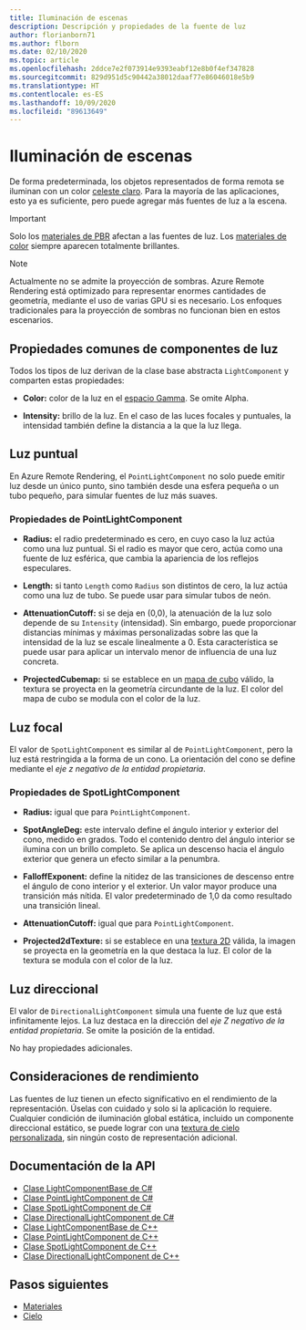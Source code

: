 ```yaml
---
title: Iluminación de escenas
description: Descripción y propiedades de la fuente de luz
author: florianborn71
ms.author: flborn
ms.date: 02/10/2020
ms.topic: article
ms.openlocfilehash: 2ddce7e2f073914e9393eabf12e8b0f4ef347828
ms.sourcegitcommit: 829d951d5c90442a38012daaf77e86046018e5b9
ms.translationtype: HT
ms.contentlocale: es-ES
ms.lasthandoff: 10/09/2020
ms.locfileid: "89613649"
---
```

# <a name="scene-lighting"></a>Iluminación de escenas

De forma predeterminada, los objetos representados de forma remota se iluminan con un color [celeste claro](sky.md). Para la mayoría de las aplicaciones, esto ya es suficiente, pero puede agregar más fuentes de luz a la escena.

> [!IMPORTANT]
> Solo los [materiales de PBR](pbr-materials.md) afectan a las fuentes de luz. Los [materiales de color](color-materials.md) siempre aparecen totalmente brillantes.

> [!NOTE]
> Actualmente no se admite la proyección de sombras. Azure Remote Rendering está optimizado para representar enormes cantidades de geometría, mediante el uso de varias GPU si es necesario. Los enfoques tradicionales para la proyección de sombras no funcionan bien en estos escenarios.

## <a name="common-light-component-properties"></a>Propiedades comunes de componentes de luz

Todos los tipos de luz derivan de la clase base abstracta `LightComponent` y comparten estas propiedades:

* **Color:** color de la luz en el [espacio Gamma](https://en.wikipedia.org/wiki/SRGB). Se omite Alpha.

* **Intensity:** brillo de la luz. En el caso de las luces focales y puntuales, la intensidad también define la distancia a la que la luz llega.

## <a name="point-light"></a>Luz puntual

En Azure Remote Rendering, el `PointLightComponent` no solo puede emitir luz desde un único punto, sino también desde una esfera pequeña o un tubo pequeño, para simular fuentes de luz más suaves.

### <a name="pointlightcomponent-properties"></a>Propiedades de PointLightComponent

* **Radius:** el radio predeterminado es cero, en cuyo caso la luz actúa como una luz puntual. Si el radio es mayor que cero, actúa como una fuente de luz esférica, que cambia la apariencia de los reflejos especulares.

* **Length:** si tanto `Length` como `Radius` son distintos de cero, la luz actúa como una luz de tubo. Se puede usar para simular tubos de neón.

* **AttenuationCutoff:** si se deja en (0,0), la atenuación de la luz solo depende de su `Intensity` (intensidad). Sin embargo, puede proporcionar distancias mínimas y máximas personalizadas sobre las que la intensidad de la luz se escale linealmente a 0. Esta característica se puede usar para aplicar un intervalo menor de influencia de una luz concreta.

* **ProjectedCubemap:** si se establece en un [mapa de cubo](../../concepts/textures.md) válido, la textura se proyecta en la geometría circundante de la luz. El color del mapa de cubo se modula con el color de la luz.

## <a name="spot-light"></a>Luz focal

El valor de `SpotLightComponent` es similar al de `PointLightComponent`, pero la luz está restringida a la forma de un cono. La orientación del cono se define mediante el *eje z negativo de la entidad propietaria*.

### <a name="spotlightcomponent-properties"></a>Propiedades de SpotLightComponent

* **Radius:** igual que para `PointLightComponent`.

* **SpotAngleDeg:** este intervalo define el ángulo interior y exterior del cono, medido en grados. Todo el contenido dentro del ángulo interior se ilumina con un brillo completo. Se aplica un descenso hacia el ángulo exterior que genera un efecto similar a la penumbra.

* **FalloffExponent:** define la nitidez de las transiciones de descenso entre el ángulo de cono interior y el exterior. Un valor mayor produce una transición más nítida. El valor predeterminado de 1,0 da como resultado una transición lineal.

* **AttenuationCutoff:** igual que para `PointLightComponent`.

* **Projected2dTexture:** si se establece en una [textura 2D](../../concepts/textures.md) válida, la imagen se proyecta en la geometría en la que destaca la luz. El color de la textura se modula con el color de la luz.

## <a name="directional-light"></a>Luz direccional

El valor de `DirectionalLightComponent` simula una fuente de luz que está infinitamente lejos. La luz destaca en la dirección del *eje Z negativo de la entidad propietaria*. Se omite la posición de la entidad.

No hay propiedades adicionales.

## <a name="performance-considerations"></a>Consideraciones de rendimiento

Las fuentes de luz tienen un efecto significativo en el rendimiento de la representación. Úselas con cuidado y solo si la aplicación lo requiere. Cualquier condición de iluminación global estática, incluido un componente direccional estático, se puede lograr con una [textura de cielo personalizada](sky.md), sin ningún costo de representación adicional.

## <a name="api-documentation"></a>Documentación de la API

* [Clase LightComponentBase de C#](https://docs.microsoft.com/dotnet/api/microsoft.azure.remoterendering.lightcomponentbase)
* [Clase PointLightComponent de C#](https://docs.microsoft.com/dotnet/api/microsoft.azure.remoterendering.pointlightcomponent)
* [Clase SpotLightComponent de C#](https://docs.microsoft.com/dotnet/api/microsoft.azure.remoterendering.spotlightcomponent)
* [Clase DirectionalLightComponent de C#](https://docs.microsoft.com/dotnet/api/microsoft.azure.remoterendering.directionallightcomponent)
* [Clase LightComponentBase de C++](https://docs.microsoft.com/cpp/api/remote-rendering/lightcomponentbase)
* [Clase PointLightComponent de C++](https://docs.microsoft.com/cpp/api/remote-rendering/pointlightcomponent)
* [Clase SpotLightComponent de C++](https://docs.microsoft.com/cpp/api/remote-rendering/spotlightcomponent)
* [Clase DirectionalLightComponent de C++](https://docs.microsoft.com/cpp/api/remote-rendering/directionallightcomponent)

## <a name="next-steps"></a>Pasos siguientes

* [Materiales](../../concepts/materials.md)
* [Cielo](sky.md)
